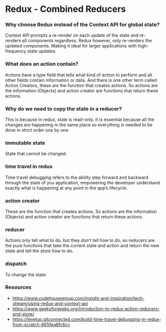 # Redux - Combined Reducers

### Why choose Redux instead of the Context API for global state?
Context API prompts a re-render on each update of the state and re-renders all components regardless. Redux however, only re-renders the updated components. Making it ideal for 
larger applications with high-frequency state updates.

### What does an action contain?
 Actions have a type field that tells what kind of action to perform and all other fields contain information or data. And there is one other term called Action Creators, 
 these are the function that creates actions. So actions are the information (Objects) and action creator are functions that return these actions.


### Why do we need to copy the state in a reducer?
This is because in redux, state is read-only. It is essential because all the changes are happening in the same place so everything is needed to be done in strict order one by one.

### immutable state
State that cannot be changed.

### time travel in redux
Time travel debugging refers to the ability step forward and backward through the state of you application, empowering the developer understand exactly what is happening at any 
point in the app’s lifecycle.

### action creator
These are the function that creates actions. So actions are the information (Objects) and action creator are functions that return these actions.

### reducer
Actions only tell what to do, but they don’t tell how to do, so reducers are the pure functions that take the current state and action and return the new state 
and tell the store how to do.

### dispatch
To change the state.

### Resources
- https://www.codehousegroup.com/insight-and-inspiration/tech-stream/using-redux-and-context-api
- https://www.geeksforgeeks.org/introduction-to-redux-action-reducers-and-store/
- https://levelup.gitconnected.com/build-time-travel-debugging-in-redux-from-scratch-665fea8fc6cc
